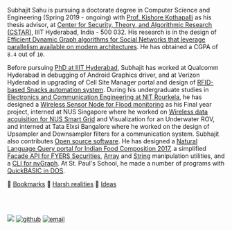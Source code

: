 Subhajit Sahu is pursuing a doctorate degree in Computer Science and Engineering (Spring 2019 - ongoing) with [Prof. Kishore Kothapalli](https://faculty.iiit.ac.in/~kkishore/) as his thesis advisor, at [Center for Security, Theory, and Algorithmic Research (CSTAR)](https://cstar.iiit.ac.in), IIIT Hyderabad, India - 500 032. His research is in the design of [Efficient Dynamic Graph algorithms for Social Networks that leverage parallelism available on modern architectures](https://puzzlef.github.io). He has obtained a CGPA of `8.4` out of `10`.

Before pursuing [PhD at IIIT Hyderabad](https://iiithf.github.io), Subhajit has worked at Qualcomm Hyderabad in debugging of Android Graphics driver, and at Verizon Hyderabad in upgrading of Cell Site Manager portal and design of [RFID-based Snacks automation system](https://github.com/raspberrypif/rfid). During his undergraduate studies in [Electronics and Communication Engineering at NIT Rourkela](https://nitrece.github.io), he has designed a [Wireless Sensor Node for Flood monitoring](https://github.com/nitrece/flood-monitoring) as his Final year project, interned at NUS Singapore where he worked on [Wireless data acquisition for NUS Smart Grid](https://github.com/nitrece/smart-grid-monitoring) and Visualization for an Underwater ROV, and interned at Tata Elxsi Bangalore where he worked on the design of Upsampler and Downsampler filters for a communication system. Subhajit also contributes [Open source software](https://nodef.github.io/). He has designed a [Natural Language Query portal for Indian Food Composition 2017](https://github.com/ifct2017/ifct2017), a simplified [Facade API for FYERS Securities](https://github.com/nodef/extra-fyers), [Array](https://github.com/nodef/extra-array) and [String](https://github.com/nodef/extra-string) manipulation utilities, and a [CLI for nvGraph](https://github.com/nodef/nvgraph.sh). At St. Paul's School, he made a number of programs with [QuickBASIC in DOS](https://qb40.github.io).

🔖 [Bookmarks](details/bookmarks.md)
🤕 [Harsh realities](details/realities.md)
💭 [Ideas](details/ideas.md)

<br>
<br>


[![](https://i.imgur.com/hz9LmXf.png)](https://orcid.org/0000-0001-5140-6578)
[![github](https://img.shields.io/badge/github-wolfram77-green?logo=GitHub)](https://github.com/wolfram77)
[![email](https://img.shields.io/badge/email-wolfram77@gmail.com-green?logo=Gmail)](mailto:wolfram77@gmail.com)
